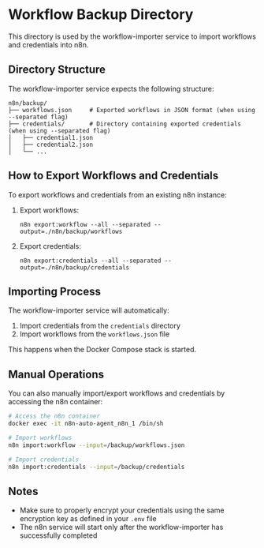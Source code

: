 # Workflow Backup Directory

This directory is used by the workflow-importer service to import workflows and credentials into n8n.

## Directory Structure

The workflow-importer service expects the following structure:

```
n8n/backup/
├── workflows.json     # Exported workflows in JSON format (when using --separated flag)
├── credentials/       # Directory containing exported credentials (when using --separated flag)
│   ├── credential1.json
│   ├── credential2.json
│   └── ...
```

## How to Export Workflows and Credentials

To export workflows and credentials from an existing n8n instance:

1. Export workflows:
   ```
   n8n export:workflow --all --separated --output=./n8n/backup/workflows
   ```

2. Export credentials:
   ```
   n8n export:credentials --all --separated --output=./n8n/backup/credentials
   ```

## Importing Process

The workflow-importer service will automatically:

1. Import credentials from the `credentials` directory
2. Import workflows from the `workflows.json` file

This happens when the Docker Compose stack is started.

## Manual Operations

You can also manually import/export workflows and credentials by accessing the n8n container:

```bash
# Access the n8n container
docker exec -it n8n-auto-agent_n8n_1 /bin/sh

# Import workflows
n8n import:workflow --input=/backup/workflows.json

# Import credentials
n8n import:credentials --input=/backup/credentials
```

## Notes

- Make sure to properly encrypt your credentials using the same encryption key as defined in your `.env` file
- The n8n service will start only after the workflow-importer has successfully completed